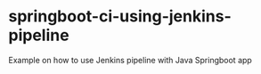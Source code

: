 # springboot-ci-using-jenkins-pipeline

Example on how to use Jenkins pipeline with Java Springboot app
